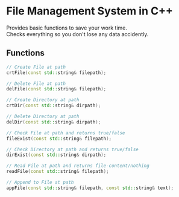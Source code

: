 # File Management System in C++
Provides basic functions to save your work time. <br>
Checks everything so you don't lose any data accidently.

## Functions
```cpp
// Create File at path
crtFile(const std::string& filepath);

// Delete File at path
delFile(const std::string& filepath);

// Create Directory at path
crtDir(const std::string& dirpath);

// Delete Directory at path
delDir(const std::string& dirpath);

// Check File at path and returns true/false
fileExist(const std::string& filepath);

// Check Directory at path and returns true/false
dirExist(const std::string& dirpath);

// Read File at path and returns file-content/nothing
readFile(const std::string& filepath);

// Append to File at path
appFile(const std::string& filepath, const std::string& text);
```
